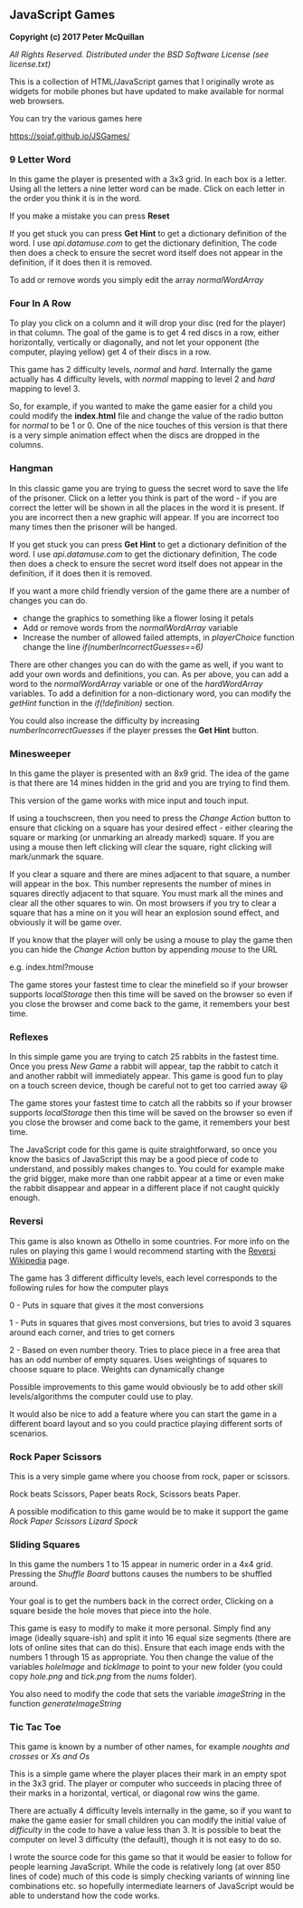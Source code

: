 ## JavaScript Games
**Copyright (c) 2017 Peter McQuillan**

_All Rights Reserved. Distributed under the BSD Software License (see license.txt)_

This is a collection of HTML/JavaScript games that I originally wrote as widgets for mobile phones but have updated to make available for normal web browsers.

You can try the various games here

https://soiaf.github.io/JSGames/


### 9 Letter Word

In this game the player is presented with a 3x3 grid. In each box is a letter. Using all the letters a nine letter word can be made. Click on each letter in the order you think it is in the word.

If you make a mistake you can press **Reset**

If you get stuck you can press **Get Hint** to get a dictionary definition of the word.
I use _api.datamuse.com_ to get the dictionary definition, The code then does a check to ensure the secret word itself does not appear in the definition, if it does then it is removed.

To add or remove words you simply edit the array _normalWordArray_


### Four In A Row

To play you click on a column and it will drop your disc (red for the player) in that column. The goal of the game is to get 4 red discs in a row, either horizontally, vertically or diagonally, and not let your opponent (the computer, playing yellow) get 4 of their discs in a row.

This game has 2 difficulty levels, _normal_ and _hard_.
Internally the game actually has 4 difficulty levels, with _normal_ mapping to level 2 and _hard_ mapping to level 3.

So, for example, if you wanted to make the game easier for a child you could modify the **index.html** file and change the value of the radio button for _normal_ to be 1 or 0.
One of the nice touches of this version is that there is a very simple animation effect when the discs are dropped in the columns.
 
### Hangman

In this classic game you are trying to guess the secret word to save the life of the prisoner.
Click on a letter you think is part of the word - if you are correct the letter will be shown in all the places in the word it is present.
If you are incorrect then a new graphic will appear.
If you are incorrect too many times then the prisoner will be hanged.

If you get stuck you can press **Get Hint** to get a dictionary definition of the word.
I use _api.datamuse.com_ to get the dictionary definition, The code then does a check to ensure the secret word itself does not appear in the definition, if it does then it is removed.

If you want a more child friendly version of the game there are a number of changes you can do.
- change the graphics to something like a flower losing it petals
- Add or remove words from the _normalWordArray_ variable
- Increase the number of allowed failed attempts, in *playerChoice* function change the line _if(numberIncorrectGuesses==6)_

There are other changes you can do with the game as well, if you want to add your own words and definitions, you can. As per above, you can add a word to the _normalWordArray_ variable or one of the _hardWordArray_ variables.
To add a definition for a non-dictionary word, you can modify the *getHint* function in the _if(!definition)_ section.

You could also increase the difficulty by increasing _numberIncorrectGuesses_ if the player presses the **Get Hint** button.

### Minesweeper

In this game the player is presented with an 8x9 grid. The idea of the game is that there are 14 mines hidden in the grid and you are trying to find them.

This version of the game works with mice input and touch input.

If using a touchscreen, then you need to press the *Change Action* button to ensure that clicking on a square has your desired effect - either clearing the square or marking (or unmarking an already marked) square.
If you are using a mouse then left clicking will clear the square, right clicking will mark/unmark the square.

If you clear a square and there are mines adjacent to that square, a number will appear in the box. This number represents the number of mines in squares directly adjacent to that square.
You must mark all the mines and clear all the other squares to win.
On most browsers if you try to clear a square that has a mine on it you will hear an explosion sound effect, and obviously it will be game over.

If you know that the player will only be using a mouse to play the game then you can hide the *Change Action* button by appending _mouse_ to the URL

e.g. index.html?mouse

The game stores your fastest time to clear the minefield so if your browser supports *localStorage* then this time will be saved on the browser so even if you close the browser and come back to the game, it remembers your best time.

### Reflexes

In this simple game you are trying to catch 25 rabbits in the fastest time. Once you press *New Game* a rabbit will appear, tap the rabbit to catch it and another rabbit will immediately appear. 
This game is good fun to play on a touch screen device, though be careful not to get too carried away :smiley:

The game stores your fastest time to catch all the rabbits so if your browser supports *localStorage* then this time will be saved on the browser so even if you close the browser and come back to the game, it remembers your best time.

The JavaScript code for this game is quite straightforward, so once you know the basics of JavaScript this may be a good piece of code to understand, and possibly makes changes to. You could for example make the grid bigger, make more than one rabbit appear at a time or even make the rabbit disappear and appear in a different place if not caught quickly enough.

### Reversi

This game is also known as Othello in some countries.
For more info on the rules on playing this game I would recommend starting with the [Reversi Wikipedia](https://en.wikipedia.org/wiki/Reversi) page.

The game has 3 different difficulty levels, each level corresponds to the following rules for how the computer plays

 0 - Puts in square that gives it the most conversions

 1 - Puts in squares that gives most conversions, but tries
     to avoid 3 squares around each corner, and tries to get corners

 2 - Based on even number theory. Tries to place piece in a free area
     that has an odd number of empty squares. Uses weightings of squares
     to choose square to place. Weights can dynamically change

Possible improvements to this game would obviously be to add other skill levels/algorithms the computer could use to play. 

It would also be nice to add a feature where you can start the game in a different board layout and so you could practice playing different sorts of scenarios.

### Rock Paper Scissors

This is a very simple game where you choose from rock, paper or scissors. 

Rock beats Scissors, Paper beats Rock, Scissors beats Paper.

A possible modification to this game would be to make it support the game _Rock Paper Scissors Lizard Spock_
 

### Sliding Squares

In this game the numbers 1 to 15 appear in numeric order in a 4x4 grid. Pressing the *Shuffle Board* buttons causes the numbers to be shuffled around.

Your goal is to get the numbers back in the correct order, Clicking on a square beside the hole moves that piece into the hole.

This game is easy to modify to make it more personal. Simply find any image (ideally square-ish) and split it into 16 equal size segments (there are lots of online sites that can do this). Ensure that each image ends with the numbers 1 through 15 as appropriate.
You then change the value of the variables _holeImage_ and _tickImage_ to point to your new folder (you could copy *hole.png* and *tick.png* from the _nums_ folder). 

You also need to modify the code that sets the variable _imageString_ in the function *generateImageString*


### Tic Tac Toe

This game is known by a number of other names, for example *noughts and crosses* or *Xs and Os*

This is a simple game where the player places their mark in an empty spot in the 3x3 grid. The player or computer who succeeds in placing three of their marks in a horizontal, vertical, or diagonal row wins the game.

There are actually 4 difficulty levels internally in the game, so if you want to make the game easier for small children you can modify the initial value of _difficulty_ in the code to have a value less than 3.
It is possible to beat the computer on level 3 difficulty (the default), though it is not easy to do so.

I wrote the source code for this game so that it would be easier to follow for people learning JavaScript. While the code is relatively long (at over 850 lines of code) much of this code is simply checking variants of winning line combinations etc. so hopefully intermediate learners of JavaScript would be able to understand how the code works.


